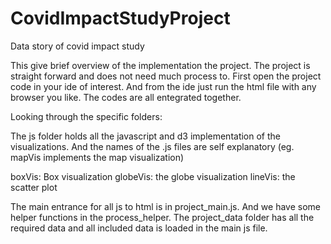 # CovidImpactStudyProject
Data story of covid impact study

This give brief overview of the implementation the project.
The project is straight forward and does not need much process to. First open the project code in your ide of interest. And from the ide 
just run the html file with any browser you like. The codes are all entegrated together. 

Looking through the specific folders: 

The js folder holds all the javascript and d3 implementation of the visualizations. 
And the names of the .js files are self explanatory (eg. mapVis implements the map visualization)

boxVis: Box visualization
globeVis: the globe visualization
lineVis: the scatter plot

The main entrance for all js to html is in project_main.js.
And we have some helper functions in the process_helper. 
The project_data folder has all the required data and all included data is loaded in the main js file. 